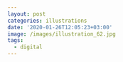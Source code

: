 ```yaml
---
layout: post
categories: illustrations
date: '2020-01-26T12:05:23+03:00'
image: /images/illustration_62.jpg
tags:
  - digital
---
```

